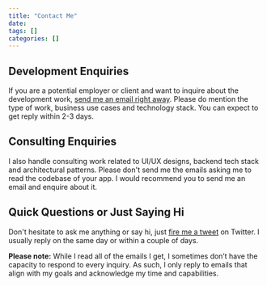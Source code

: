 ```yaml
---
title: "Contact Me"
date: 
tags: []
categories: []
---
```

<div class = "contactme">
<div class = "contactme_devenquiry">
    <h2>Development Enquiries</h2>
    <p class = "size-2x">If you are a potential employer or client and want to inquire about the development work, <a href="mailto:karan.khanchandani94@gmail.com">send me an email right away</a>. Please do mention the type of work, business use cases and technology stack. You can expect to get reply within 2-3 days.</p>
</div>
<div class = "contactme_consulting">
    <h2>Consulting Enquiries</h2>
    <p>I also handle consulting work related to UI/UX designs, backend tech stack and architectural patterns. Please don't send me the emails asking me to read the codebase of your app. I would recommend you to send me an email and enquire about it.</p>
</div>
<div class = "contactme_just">
    <h2>Quick Questions or Just Saying Hi</h2>
    <p>Don't hesitate to ask me anything or say hi, just <a href = "https://twitter.com/kingkk1994">fire me a tweet</a> on Twitter. I usually reply on the same day or within a couple of days.</p>
</div>
<div class = "contactme_note">
<p><b>Please note:</b> While I read all of the emails I get, I sometimes don’t have the capacity to respond to every inquiry. As such, I only reply to emails that align with my goals and acknowledge my time and capabilities.</p>
</div>